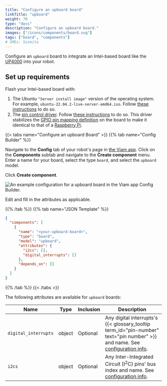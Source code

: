 ```yaml
---
title: "Configure an upboard board"
linkTitle: "upboard"
weight: 70
type: "docs"
description: "Configure an upboard board."
images: ["/icons/components/board.svg"]
tags: ["board", "components"]
# SMEs: Susmita
---
```


Configure an `upboard` board to integrate an Intel-based board like the [UP4000](https://github.com/up-board/up-community/wiki/Pinout_UP4000) into your robot.

## Set up requirements

Flash your Intel-based board with:

1. The Ubuntu `"Server install image"` version of the operating system. For example, `ubuntu-22.04.2-live-server-amd64.iso`.
Follow [these instructions](https://ubuntu.com/tutorials/install-ubuntu-server) to do so.
1. The [pin control driver](https://github.com/up-division/pinctrl-upboard).
Follow [these instructions](https://github.com/up-division/pinctrl-upboard) to do so.
This driver stabilizes the [GPIO pin mapping definition](https://github.com/up-board/up-community/wiki/Pinout) on the board to make it identical to that of a [Raspberry Pi](/components/board/pi/).

{{< tabs name="Configure an upboard Board" >}}
{{% tab name="Config Builder" %}}

Navigate to the **Config** tab of your robot's page in [the Viam app](https://app.viam.com).
Click on the **Components** subtab and navigate to the **Create component** menu.
Enter a name for your board, select the type `board`, and select the `upboard` model.

Click **Create component**.

![An example configuration for a upboard board in the Viam app Config Builder.](/components/board/upboard-ui-config.png)

Edit and fill in the attributes as applicable.

{{% /tab %}}
{{% tab name="JSON Template" %}}

```json {class="line-numbers linkable-line-numbers"}
{
  "components": [
    {
      "name": "<your-upboard-board>",
      "type": "board",
      "model": "upboard",
      "attributes": {
        "i2cs": [],
        "digital_interrupts": []
      },
      "depends_on": []
    }
  ]
}
```

{{% /tab %}}
{{< /tabs >}}

The following attributes are available for `upboard` boards:

| Name | Type | Inclusion | Description |
| ---- | ---- | --------- | ----------- |
| `digital_interrupts` | object | Optional | Any digital interrupts's {{< glossary_tooltip term_id="pin-number" text="pin number" >}} and name. See [configuration info](/components/board/#digital_interrupts). |
| `i2cs` | object | Optional | Any Inter-Integrated Circuit (I<sup>2</sup>C) pins' bus index and name. See [configuration info](/components/board/#i2cs). |
